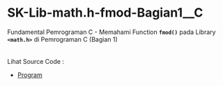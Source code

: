 # SK-Lib-math.h-fmod-Bagian1__C
Fundamental Pemrograman C - Memahami Function <code><b>fmod()</b></code> pada Library <code><b>&lt;math.h></b></code> di Pemrograman C (Bagian 1)<br><br>
<img src=""><br><br>
Lihat Source Code : <br>
- <a href="">Program</a>
